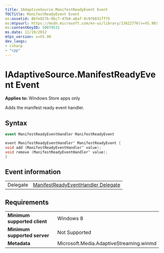 ```yaml
---
title: IAdaptiveSource.ManifestReadyEvent Event
TOCTitle: ManifestReadyEvent Event
ms:assetid: 8bfe927b-9bc7-47b8-a8af-9c976831ff75
ms:mtpsurl: https://msdn.microsoft.com/en-us/library/JJ822776(v=VS.90)
ms:contentKeyID: 50079531
ms.date: 11/19/2012
mtps_version: v=VS.90
dev_langs:
- csharp
- "cpp"
---
```


# IAdaptiveSource.ManifestReadyEvent Event

**Applies to:** Windows Store apps only

Adds the manifest ready event handler.

## Syntax

```csharp
event ManifestReadyEventHandler ManifestReadyEvent
```

```cpp
event ManifestReadyEventHandler^ ManifestReadyEvent {
void add (ManifestReadyEventHandler^ value);
void remove (ManifestReadyEventHandler^ value);
}
```

## Event information

|||
|--- |--- |
|Delegate|[ManifestReadyEventHandler Delegate](manifestreadyeventhandler-delegate.md)|


## Requirements

|||
|--- |--- |
|**Minimum supported client**|Windows 8|
|**Minimum supported server**|Not Supported|
|**Metadata**|Microsoft.Media.AdaptiveStreaming.winmd|


